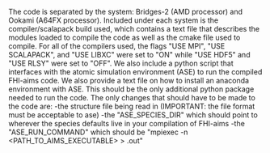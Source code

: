 The code is separated by the system: Bridges-2 (AMD processor) and Ookami (A64FX processor).
Included under each system is the compiler/scalapack build used, which contains a text file that describes the modules loaded to compile the code as well as the cmake file used to compile. 
For all of the compilers used, the flags "USE MPI", "USE SCALAPACK", and "USE LIBXC" were set to "ON" while "USE HDF5" and "USE RLSY" were set to "OFF".
We also include a python script that interfaces with the atomic simulation environment (ASE) to run the compiled FHI-aims code.
We also provide a text file on how to install an anaconda environment with ASE. This should be the only additional python package needed to run the code.
The only changes that should have to be made to the code are:
-the structure file being read in (IMPORTANT: the file format must be acceptable to ase) 
-the "ASE_SPECIES_DIR" which should point to wherever the species defaults live in your compilation of FHI-aims
-the "ASE_RUN_COMMAND" which should be "mpiexec -n <number of cores> <PATH_TO_AIMS_EXECUTABLE> > <output file>.out"
